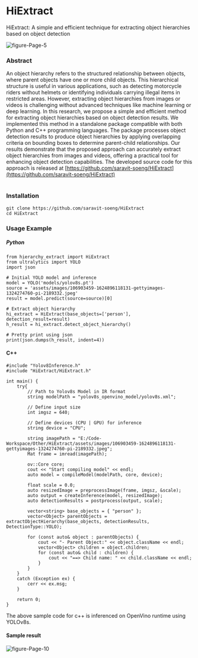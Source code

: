 # HiExtract
HiExtract: A simple and efficient technique for extracting object hierarchies based on object detection

![figure-Page-5](https://github.com/saravit-soeng/HiExtract/assets/19525030/84f953c1-98b6-47dc-8bfb-6c098b5ab7ee)


### Abstract
An object hierarchy refers to the structured relationship between objects, where parent objects have one or more child objects. This hierarchical structure is useful in various applications, such as detecting motorcycle riders without helmets or identifying individuals carrying illegal items in restricted areas. However, extracting object hierarchies from images or videos is challenging without advanced techniques like machine learning or deep learning. In this research, we propose a simple and efficient method for extracting object hierarchies based on object detection results. We implemented this method in a standalone package compatible with both Python and C++ programming languages. The package processes object detection results to produce object hierarchies by applying overlapping criteria on bounding boxes to determine parent-child relationships. Our results demonstrate that the proposed approach can accurately extract object hierarchies from images and videos, offering a practical tool for enhancing object detection capabilities. The developed source code for this approach is released at [https://github.com/saravit-soeng/HiExtract](https://github.com/saravit-soeng/HiExtract)

#

### Installation
```
git clone https://github.com/saravit-soeng/HiExtract
cd HiExtract
```

### Usage Example
##### Python
```
from hierarchy_extract import HiExtract
from ultralytics import YOLO
import json

# Initial YOLO model and inference
model = YOLO('models/yolov8s.pt')
source = 'assets/images/106903459-1624896118131-gettyimages-1324274760-pi-2189332.jpeg'
result = model.predict(source=source)[0]

# Extract object hierarchy
hi_extract = HiExtract(base_objects=['person'], detection_result=result)
h_result = hi_extract.detect_object_hierarchy()

# Pretty print using json
print(json.dumps(h_result, indent=4))
```
#### C++
```
#include "Yolov8Inference.h"
#include "HiExtract/HiExtract.h"

int main() {
    try{
        // Path to Yolov8s Model in IR format
        string modelPath = "yolov8s_openvino_model/yolov8s.xml";

        // Define input size
        int imgsz = 640;

        // Define devices (CPU | GPU) for inference
        string device = "CPU";
        
        string imagePath = "E:/Code-Workspace/Other/HiExtract/assets/images/106903459-1624896118131-gettyimages-1324274760-pi-2189332.jpeg";
        Mat frame = imread(imagePath);

        ov::Core core;
        cout << "Start compiling model" << endl;
        auto model = compileModel(modelPath, core, device);

        float scale = 0.0;
        auto resizedImage = preprocessImage(frame, imgsz, &scale);
        auto output = createInference(model, resizedImage);
        auto detectionResults = postprocess(output, scale);

        vector<string> base_objects = { "person" };
        vector<Object> parentObjects = extractObjectHierarchy(base_objects, detectionResults, DetectionType::YOLO);

        for (const auto& object : parentObjects) {
            cout << "- Parent Object:" << object.className << endl;
            vector<Object> children = object.children;
            for (const auto& child : children) {
                cout << "==> Child name: " << child.className << endl;
            }
        }
    }
    catch (Exception ex) {
        cerr << ex.msg;
    }

    return 0;
}
```

The above sample code for c++ is inferenced on OpenVino runtime using YOLOv8s.

#### Sample result
![figure-Page-10](https://github.com/saravit-soeng/HiExtract/assets/19525030/6d2527bd-f262-4be2-9b0e-65d1cb32d287)
